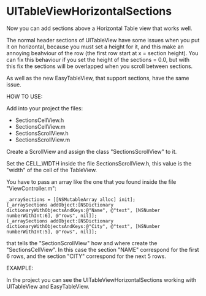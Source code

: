 UITableViewHorizontalSections
=============================

Now you can add sections above a Horizontal Table view that works well.

The normal header sections of UITableView have some issues when you put it on horizontal, 
because you must set a height for it, and this make an annoying beahviour of the row (the first row start at x = section height).
You can fix this behaviour if you set the height of the sections = 0.0, but with this fix the sections will be overlapped when you scroll between sections.

As well as the new EasyTableView, that support sections, have the same issue.


HOW TO USE:

Add into your project the files:

  - SectionsCellView.h
  - SectionsCellView.m
  - SectionsScrollView.h
  - SectionsScrollView.m

Create a ScrollView and assign the class "SectionsScrollView" to it. 

Set the CELL_WIDTH inside the file SectionsScrollView.h, this value is the "width" of the cell of the TableView.

You have to pass an array like the one that you found inside the file "ViewController.m":

    _arraySections = [[NSMutableArray alloc] init];
    [_arraySections addObject:[NSDictionary dictionaryWithObjectsAndKeys:@"Name", @"text", [NSNumber numberWithInt:6], @"rows", nil]];
    [_arraySections addObject:[NSDictionary dictionaryWithObjectsAndKeys:@"City", @"text", [NSNumber numberWithInt:5], @"rows", nil]];

that tells the "SectionScrollView" how and where create the "SectionsCellView".
In this case the section "NAME" correspond for the first 6 rows, and the section "CITY" correspond for the next 5 rows.


EXAMPLE:

In the project you can see the UITableViewHorizontalSections working with UITableView and EasyTableView.
